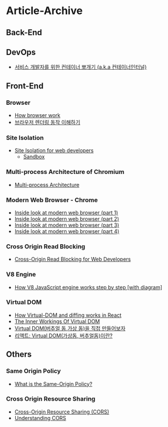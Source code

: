 # Article-Archive
## Back-End

## DevOps
* [서비스 개발자를 위한 컨테이너 뽀개기 (a.k.a 컨테이너인터널)](https://tech.kakaoenterprise.com/150)

## Front-End

### Browser
* [How browser work](https://web.dev/howbrowserswork/)
* [브라우저 렌더링 동작 이해하기](https://medium.com/@jihyerish/%EB%B8%8C%EB%9D%BC%EC%9A%B0%EC%A0%80-%EB%A0%8C%EB%8D%94%EB%A7%81-%EB%8F%99%EC%9E%91-%EC%9D%B4%ED%95%B4%ED%95%98%EA%B8%B0-4245c2f0a606)

### Site Isolation
* [Site Isolation for web developers](https://developer.chrome.com/blog/site-isolation/)
  * [Sandbox](https://en.wikipedia.org/wiki/Sandbox_(computer_security))

### Multi-process Architecture of Chromium
* [Multi-process Architecture](https://www.chromium.org/developers/design-documents/multi-process-architecture/)

### Modern Web Browser - Chrome
* [Inside look at modern web browser (part 1)](https://developer.chrome.com/blog/inside-browser-part1/)
* [Inside look at modern web browser (part 2)](https://developer.chrome.com/blog/inside-browser-part2/)
* [Inside look at modern web browser (part 3)](https://developer.chrome.com/blog/inside-browser-part3/)
* [Inside look at modern web browser (part 4)](https://developer.chrome.com/blog/inside-browser-part4/)

### Cross Origin Read Blocking
* [Cross-Origin Read Blocking for Web Developers](https://www.chromium.org/Home/chromium-security/corb-for-developers/)

### V8 Engine
* [How V8 JavaScript engine works step by step [with diagram]](https://cabulous.medium.com/how-v8-javascript-engine-works-5393832d80a7)

### Virtual DOM
* [How Virtual-DOM and diffing works in React](https://medium.com/@gethylgeorge/how-virtual-dom-and-diffing-works-in-react-6fc805f9f84e)
* [The Inner Workings Of Virtual DOM](https://rajaraodv.medium.com/the-inner-workings-of-virtual-dom-666ee7ad47cf)
* [Virtual DOM(버추얼 돔,가상 돔)을 직접 만들어보자](https://medium.com/@enro2414-40667/virtual-dom-%EB%B2%84%EC%B6%94%EC%96%BC-%EB%8F%94-%EA%B0%80%EC%83%81-%EB%8F%94-%EC%9D%84-%EC%A7%81%EC%A0%91-%EB%A7%8C%EB%93%A4%EC%96%B4%EB%B3%B4%EC%9E%90-1c44606ea9b1)
* [리액트: Virtual DOM(가상돔, 버추얼돔)이란?](https://dj-min43.medium.com/%EB%A6%AC%EC%95%A1%ED%8A%B8-virtual-dom-%EA%B0%80%EC%83%81%EB%8F%94-%EB%B2%84%EC%B6%94%EC%96%BC%EB%8F%94-%EC%9D%B4%EB%9E%80-359c28112048)

## Others

### Same Origin Policy
* [What is the Same-Origin Policy?](https://medium.com/shiftleft-blog/what-is-the-same-origin-policy-f5e365adad7e)

### Cross Origin Resource Sharing
* [Cross-Origin Resource Sharing (CORS)](https://developer.mozilla.org/en-US/docs/Web/HTTP/CORS)
* [Understanding CORS](https://medium.com/@baphemot/understanding-cors-18ad6b478e2b)

